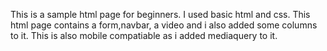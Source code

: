 
This is a sample html page for beginners. I used basic html and css. 
This html page contains a form,navbar, a video and i also added some columns to it.
This is also mobile compatiable as i added mediaquery to it.
